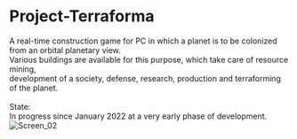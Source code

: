 # Project-Terraforma
A real-time construction game for PC in which a planet is to be colonized from an orbital planetary view.<br>
Various buildings are available for this purpose, which take care of resource mining,<br>
development of a society, defense, research, production and terraforming of the planet.<br>
<br>
State:<br>
In progress since January 2022 at a very early phase of development.<br>
![Screen_02](https://user-images.githubusercontent.com/32596430/155415400-46c608d5-b68f-4182-a842-98fc6d934c18.png)


